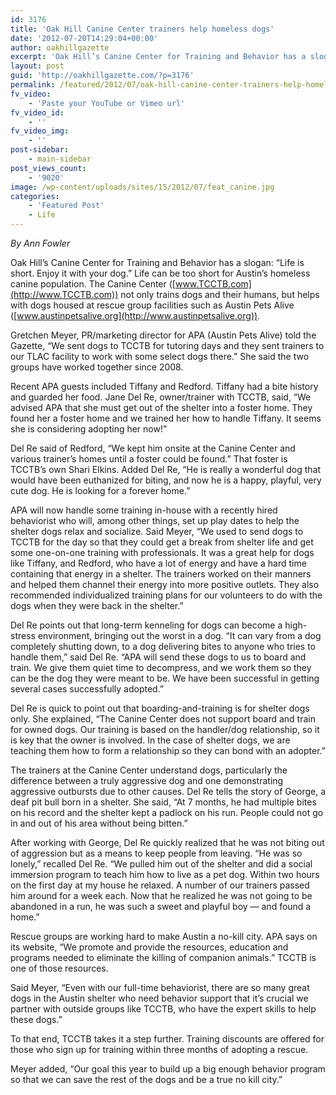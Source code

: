 ```yaml
---
id: 3176
title: 'Oak Hill Canine Center trainers help homeless dogs'
date: '2012-07-20T14:29:04+00:00'
author: oakhillgazette
excerpt: 'Oak Hill’s Canine Center for Training and Behavior has a slogan: “Life is short. Enjoy it with your dog.” Life can be too short for Austin’s homeless canine population. The Canine Center (www.TCCTB.com) not only trains dogs and their humans, but helps with dogs housed at rescue group facilities such as Austin Pets Alive (www.austinpetsalive.org).'
layout: post
guid: 'http://oakhillgazette.com/?p=3176'
permalink: /featured/2012/07/oak-hill-canine-center-trainers-help-homeless-dogs/
fv_video:
    - 'Paste your YouTube or Vimeo url'
fv_video_id:
    - ''
fv_video_img:
    - ''
post-sidebar:
    - main-sidebar
post_views_count:
    - '9020'
image: /wp-content/uploads/sites/15/2012/07/feat_canine.jpg
categories:
    - 'Featured Post'
    - Life
---
```


*By Ann Fowler*

Oak Hill’s Canine Center for Training and Behavior has a slogan: “Life is short. Enjoy it with your dog.” Life can be too short for Austin’s homeless canine population. The Canine Center ([www.TCCTB.com](http://www.TCCTB.com)) not only trains dogs and their humans, but helps with dogs housed at rescue group facilities such as Austin Pets Alive ([www.austinpetsalive.org](http://www.austinpetsalive.org)).

Gretchen Meyer, PR/marketing director for APA (Austin Pets Alive) told the Gazette, “We sent dogs to TCCTB for tutoring days and they sent trainers to our TLAC facility to work with some select dogs there.” She said the two groups have worked together since 2008.

Recent APA guests included Tiffany and Redford. Tiffany had a bite history and guarded her food. Jane Del Re, owner/trainer with TCCTB, said, “We advised APA that she must get out of the shelter into a foster home. They found her a foster home and we trained her how to handle Tiffany. It seems she is considering adopting her now!”

Del Re said of Redford, “We kept him onsite at the Canine Center and various trainer’s homes until a foster could be found.” That foster is TCCTB’s own Shari Elkins. Added Del Re, “He is really a wonderful dog that would have been euthanized for biting, and now he is a happy, playful, very cute dog. He is looking for a forever home.”

APA will now handle some training in-house with a recently hired behaviorist who will, among other things, set up play dates to help the shelter dogs relax and socialize. Said Meyer, “We used to send dogs to TCCTB for the day so that they could get a break from shelter life and get some one-on-one training with professionals. It was a great help for dogs like Tiffany, and Redford, who have a lot of energy and have a hard time containing that energy in a shelter. The trainers worked on their manners and helped them channel their energy into more positive outlets. They also recommended individualized training plans for our volunteers to do with the dogs when they were back in the shelter.”

Del Re points out that long-term kenneling for dogs can become a high-stress environment, bringing out the worst in a dog. “It can vary from a dog completely shutting down, to a dog delivering bites to anyone who tries to handle them,” said Del Re. “APA will send these dogs to us to board and train. We give them quiet time to decompress, and we work them so they can be the dog they were meant to be. We have been successful in getting several cases successfully adopted.”

Del Re is quick to point out that boarding-and-training is for shelter dogs only. She explained, “The Canine Center does not support board and train for owned dogs. Our training is based on the handler/dog relationship, so it is key that the owner is involved. In the case of shelter dogs, we are teaching them how to form a relationship so they can bond with an adopter.”

The trainers at the Canine Center understand dogs, particularly the difference between a truly aggressive dog and one demonstrating aggressive outbursts due to other causes. Del Re tells the story of George, a deaf pit bull born in a shelter. She said, “At 7 months, he had multiple bites on his record and the shelter kept a padlock on his run. People could not go in and out of his area without being bitten.”

After working with George, Del Re quickly realized that he was not biting out of aggression but as a means to keep people from leaving. “He was so lonely,” recalled Del Re. “We pulled him out of the shelter and did a social immersion program to teach him how to live as a pet dog. Within two hours on the first day at my house he relaxed. A number of our trainers passed him around for a week each. Now that he realized he was not going to be abandoned in a run, he was such a sweet and playful boy — and found a home.”

Rescue groups are working hard to make Austin a no-kill city. APA says on its website, “We promote and provide the resources, education and programs needed to eliminate the killing of companion animals.” TCCTB is one of those resources.

Said Meyer, “Even with our full-time behaviorist, there are so many great dogs in the Austin shelter who need behavior support that it’s crucial we partner with outside groups like TCCTB, who have the expert skills to help these dogs.”

To that end, TCCTB takes it a step further. Training discounts are offered for those who sign up for training within three months of adopting a rescue.

Meyer added, “Our goal this year to build up a big enough behavior program so that we can save the rest of the dogs and be a true no kill city.”